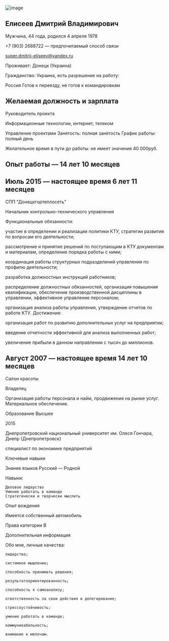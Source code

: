 ![image](https://user-images.githubusercontent.com/109437194/194950798-da4f8a1b-7c03-4771-989b-570b34aa15e1.png)

## Елисеев Дмитрий Владимирович

Мужчина, 44 года, родился 4 апреля 1978

+7 (903) 2688722 — предпочитаемый способ связи

super.dmitrij-eliseev@yandex.ru 

Проживает: Донецк (Украина)

Гражданство: Украина, есть разрешение на работу:

Россия Готов к переезду, не готов к командировкам

## Желаемая должность и зарплата	

Руководитель проекта

Информационные технологии, интернет, телеком

Управление проектами Занятость: полная занятость График работы: полный день

Желательное время в пути до работы: не имеет значения
40 000руб.

## Опыт работы — 14 лет 10 месяцев	

## Июль 2015 — настоящее время 6 лет 11 месяцев

СПП "Донецкгортеплосеть"

Начальник контрольно-технического управления

Функциональные обязанности:

участие в определении и реализации политики КТУ, стратегии развития по вопросам его деятельности;

рассмотрение и принятие решений по поступающим в КТУ документам и материалам, определение порядка работы с ними;

координация работы структурных подразделений управления по профилю деятельности;

разработка должностных инструкций работников;

распределение должностных обязанностей, организация повышения квалификации, обеспечение производственной дисциплины в управлении, эффективное управление персоналом;

организация анализа работы управления, утверждение отчетов по работе КТУ. Достижения:

организация работ по развитию дополнительных услуг на предприятии;

введение отчетности эффективной для анализа выполненных работ;

увеличение прибыли в данном направлении с тысяч до миллионов.

## Август 2007 — настоящее время 14 лет 10 месяцев

Салон красоты

Владелец

Организация работы персонала и найм, продвижение на рынке услуг. Материальное обеспечение.

Образование	 Высшее

2015

Днепропетровский национальный университет им. Олеся Гончара, Днепр (Днепропетровск)

специалист по экономике предприятий

Ключевые навыки	

Знание языков	Русский — Родной

Навыки:

	Деловое лидерство
    Умение работать в команде
    Стратегически и творчески мыслить

Опыт вождения	

Имеется собственный автомобиль

Права категории B

Дополнительная информация	

Обо мне, личные качества:

    лидерство;

    системное мышление;

    способность принимать решения;

    результатоориентированность;

    способность к самоанализу;

    ответственность за свои действия и делегирование;

    стрессоустойчивость;

    умение работать в команде;

    коммуникабельность;

    внимание к мелочам.
